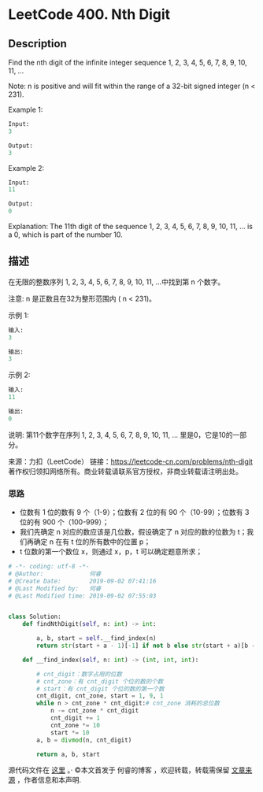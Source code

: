 # LeetCode 400. Nth Digit

## Description

Find the nth digit of the infinite integer sequence 1, 2, 3, 4, 5, 6, 7, 8, 9, 10, 11, ...

Note:
n is positive and will fit within the range of a 32-bit signed integer (n < 231).

Example 1:

```py
Input:
3

Output:
3
```

Example 2:

```py
Input:
11

Output:
0
```

Explanation:
The 11th digit of the sequence 1, 2, 3, 4, 5, 6, 7, 8, 9, 10, 11, ... is a 0, which is part of the number 10.

## 描述

在无限的整数序列 1, 2, 3, 4, 5, 6, 7, 8, 9, 10, 11, ...中找到第 n 个数字。

注意:
n 是正数且在32为整形范围内 ( n < 231)。

示例 1:

```py
输入:
3

输出:
3
```

示例 2:

```py
输入:
11

输出:
0
```

说明:
第11个数字在序列 1, 2, 3, 4, 5, 6, 7, 8, 9, 10, 11, ... 里是0，它是10的一部分。

来源：力扣（LeetCode）
链接：https://leetcode-cn.com/problems/nth-digit
著作权归领扣网络所有。商业转载请联系官方授权，非商业转载请注明出处。

### 思路

* 位数有 1 位的数有 9 个（1-9）；位数有 2 位的有 90 个（10-99）；位数有 3 位的有 900 个（100-999）；
* 我们先确定 n 对应的数应该是几位数，假设确定了 n 对应的数的位数为 t；我们再确定 n 在有 t 位的所有数中的位置 p；
* t 位数的第一个数位 x，则通过 x，p，t 可以确定题意所求；

```py
# -*- coding: utf-8 -*-
# @Author:             何睿
# @Create Date:        2019-09-02 07:41:16
# @Last Modified by:   何睿
# @Last Modified time: 2019-09-02 07:55:03


class Solution:
    def findNthDigit(self, n: int) -> int:

        a, b, start = self.__find_index(n)
        return str(start + a - 1)[-1] if not b else str(start + a)[b - 1]

    def __find_index(self, n: int) -> (int, int, int):

        # cnt_digit：数字占用的位数
        # cnt_zone：有 cnt_digit 个位的数的个数
        # start：有 cnt_digit 个位的数的第一个数
        cnt_digit, cnt_zone, start = 1, 9, 1
        while n > cnt_zone * cnt_digit:# cnt_zone 消耗的总位数
            n -= cnt_zone * cnt_digit
            cnt_digit += 1
            cnt_zone *= 10
            start *= 10
        a, b = divmod(n, cnt_digit)

        return a, b, start
```
源代码文件在 [这里](https://github.com/ruicore/Algorithm/blob/master/LeetCode/2019-09-02-400-Nth-Digit.py) 。·
©本文首发于 何睿的博客 ，欢迎转载，转载需保留 [文章来源](https://ruicore.cn/leetcode-400-nth-digit/) ，作者信息和本声明.
